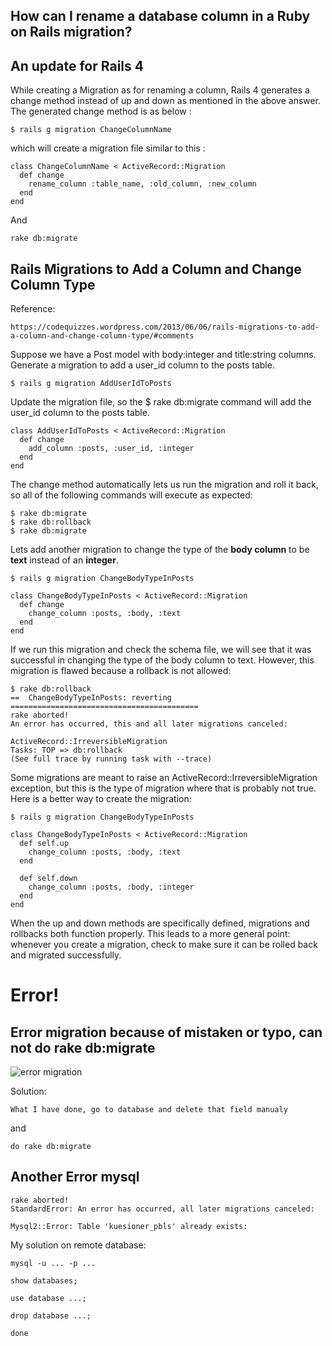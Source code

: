 ## How can I rename a database column in a Ruby on Rails migration?

## An update for Rails 4

While creating a Migration as for renaming a column, Rails 4 generates a change method instead of up and down as mentioned in the above answer. The generated change method is as below :

	$ rails g migration ChangeColumnName

which will create a migration file similar to this :

	class ChangeColumnName < ActiveRecord::Migration
	  def change
	    rename_column :table_name, :old_column, :new_column
	  end
	end

And
 
 	rake db:migrate	

## Rails Migrations to Add a Column and Change Column Type
	
Reference:

	https://codequizzes.wordpress.com/2013/06/06/rails-migrations-to-add-a-column-and-change-column-type/#comments

Suppose we have a Post model with body:integer and title:string columns. Generate a migration to add a user_id column to the posts table.

	$ rails g migration AddUserIdToPosts
	
Update the migration file, so the $ rake db:migrate command will add the user_id column to the posts table.

	class AddUserIdToPosts < ActiveRecord::Migration
	  def change
	    add_column :posts, :user_id, :integer
	  end
	end

The change method automatically lets us run the migration and roll it back, so all of the following commands will execute as expected:

	$ rake db:migrate
	$ rake db:rollback
	$ rake db:migrate

Lets add another migration to change the type of the **body column** to be **text** instead of an **integer**.

	$ rails g migration ChangeBodyTypeInPosts
	
	class ChangeBodyTypeInPosts < ActiveRecord::Migration
	  def change
	    change_column :posts, :body, :text
	  end
	end
	
If we run this migration and check the schema file, we will see that it was successful in changing the type of the body column to text. However, this migration is flawed because a rollback is not allowed:

	$ rake db:rollback
	==  ChangeBodyTypeInPosts: reverting ==========================================
	rake aborted!
	An error has occurred, this and all later migrations canceled:
	 
	ActiveRecord::IrreversibleMigration
	Tasks: TOP => db:rollback
	(See full trace by running task with --trace)
	
Some migrations are meant to raise an ActiveRecord::IrreversibleMigration exception, but this is the type of migration where that is probably not true. Here is a better way to create the migration:

	$ rails g migration ChangeBodyTypeInPosts
	
	class ChangeBodyTypeInPosts < ActiveRecord::Migration
	  def self.up
	    change_column :posts, :body, :text
	  end
	 
	  def self.down
	    change_column :posts, :body, :integer
	  end
	end

When the up and down methods are specifically defined, migrations and rollbacks both function properly. This leads to a more general point: whenever you create a migration, check to make sure it can be rolled back and migrated successfully.	

# Error!

## Error migration because of mistaken or typo, can not do rake db:migrate

![error migration](http://res.cloudinary.com/medio/image/upload/v1472528990/error_migration_vqznez.png)

Solution:

	What I have done, go to database and delete that field manualy

and 

	do rake db:migrate

## Another Error mysql

	rake aborted!
	StandardError: An error has occurred, all later migrations canceled:

	Mysql2::Error: Table 'kuesioner_pbls' already exists:

My solution on remote database:

	mysql -u ... -p ...

	show databases;

	use database ...;

	drop database ...;

	done 	




